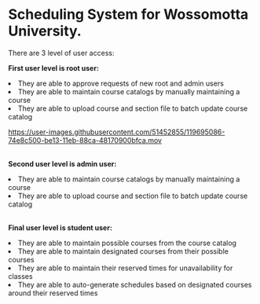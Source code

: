 
# Scheduling System for Wossomotta University.

There are 3 level of user access:

<strong>First user level is root user:</strong> <br />
<li>They are able to approve requests of new root and admin users</li>
<li>They are able to maintain course catalogs by manually maintaining a course </li>
<li>They are able to upload course and section file to batch update course catalog </li>


https://user-images.githubusercontent.com/51452855/119695086-74e8c500-be13-11eb-88ca-48170900bfca.mov


<br /><strong>Second user level is admin user:</strong><br />
<li>They are able to maintain course catalogs by manually maintaining a course</li>
<li>They are able to upload course and section file to batch update course catalog </li>


<br /><strong>Final user level is student user:</strong><br />
<li>They are able to maintain possible courses from the course catalog </li>
<li>They are able to maintain designated courses from their possible courses </li>
<li>They are able to maintain their reserved times for unavailability for classes </li>
<li>They are able to auto-generate schedules based on designated courses around their reserved times </li>

